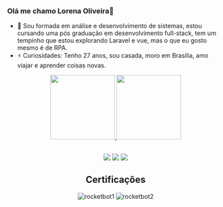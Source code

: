 ### Olá me chamo Lorena Oliveira👋

- 🌱 Sou formada em análise e desenvolvimento de sistemas, estou cursando uma pós graduação em desenvolvimento full-stack, tem um tempinho que estou explorando Laravel e vue, mas o que eu gosto mesmo é de RPA.
- ⚡ Curiosidades: Tenho 27 anos, sou casada, moro em Brasília, amo viajar e aprender coisas novas.


<div align="center">
  <a href="https://github.com/lorena1205">
  <img height="150em" src="https://github-readme-stats.vercel.app/api?username=lorena1205&show_icons=true&theme=dracula&include_all_commits=true&count_private=true"/>
  <img height="150em" src="https://github-readme-stats.vercel.app/api/top-langs/?username=lorena1205&layout=compact&langs_count=7&theme=dracula"/>

  
  ##
 
<div> 
    <a href="https://www.instagram.com/lorenaoliveiira/" target="_blank"><img src="https://img.shields.io/badge/-Instagram-%23E4405F?style=for-the-badge&logo=instagram&logoColor=white" target="_blank"></a>
  <a href = "mailto:lorenaoliveira767@gmail.com"><img src="https://img.shields.io/badge/-Gmail-%23333?style=for-the-badge&logo=gmail&logoColor=white" target="_blank"></a>
  <a href="https://www.linkedin.com/in/lorena-muniz-ferreira-825a2013a/" target="_blank"><img src="https://img.shields.io/badge/-LinkedIn-%230077B5?style=for-the-badge&logo=linkedin&logoColor=white" target="_blank"></a> 
  
  <div>
    
  <h2>Certificações</h2>

![rocketbot1](https://user-images.githubusercontent.com/51932176/155319120-e5b08933-e37e-4302-9a44-9764035b8bf6.PNG)
![rocketbot2](https://user-images.githubusercontent.com/51932176/155318803-94448de6-10a5-49d3-bb10-660922a5100f.PNG)
